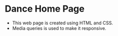 # Dance Home Page

- This web page is created using HTML and CSS.
- Media queries is used to make it responsive.
